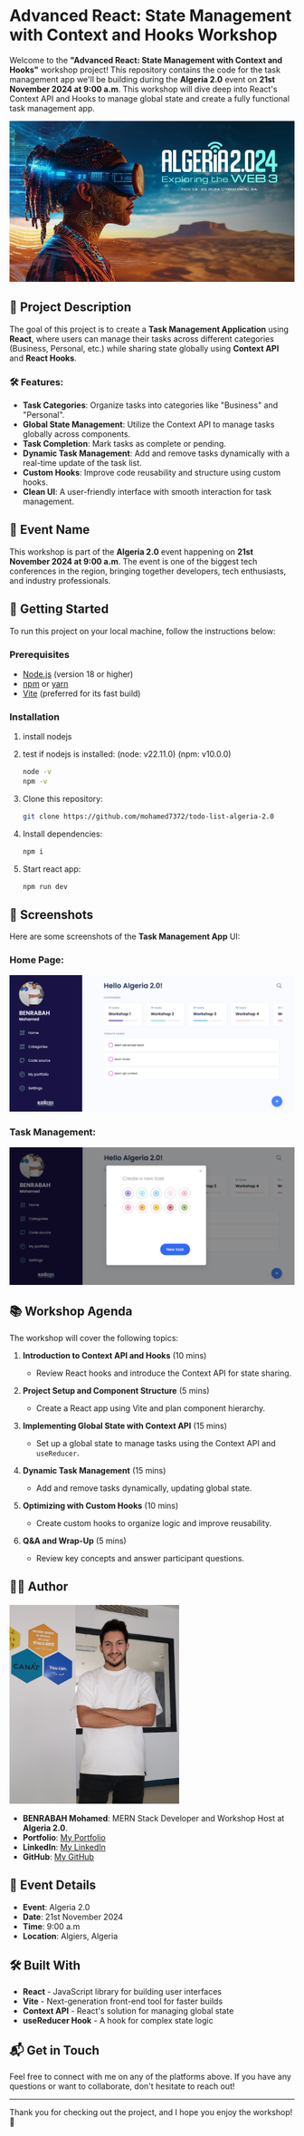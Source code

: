 # Advanced React: State Management with Context and Hooks Workshop

Welcome to the **"Advanced React: State Management with Context and Hooks"** workshop project! This repository contains the code for the task management app we'll be building during the **Algeria 2.0** event on **21st November 2024 at 9:00 a.m**. This workshop will dive deep into React's Context API and Hooks to manage global state and create a fully functional task management app.

![Workshop Banner](./public/algeria20.jpg)

## 📝 Project Description

The goal of this project is to create a **Task Management Application** using **React**, where users can manage their tasks across different categories (Business, Personal, etc.) while sharing state globally using **Context API** and **React Hooks**.

### 🛠️ Features:

- **Task Categories**: Organize tasks into categories like "Business" and "Personal".
- **Global State Management**: Utilize the Context API to manage tasks globally across components.
- **Task Completion**: Mark tasks as complete or pending.
- **Dynamic Task Management**: Add and remove tasks dynamically with a real-time update of the task list.
- **Custom Hooks**: Improve code reusability and structure using custom hooks.
- **Clean UI**: A user-friendly interface with smooth interaction for task management.

## 🌟 Event Name

This workshop is part of the **Algeria 2.0** event happening on **21st November 2024 at 9:00 a.m**. The event is one of the biggest tech conferences in the region, bringing together developers, tech enthusiasts, and industry professionals.

## 🚀 Getting Started

To run this project on your local machine, follow the instructions below:

### Prerequisites

- [Node.js](https://nodejs.org/en/) (version 18 or higher)
- [npm](https://www.npmjs.com/) or [yarn](https://yarnpkg.com/)
- [Vite](https://vitejs.dev/) (preferred for its fast build)

### Installation

1. install nodejs

2. test if nodejs is installed: (node: v22.11.0) (npm: v10.0.0)

   ```bash
   node -v
   npm -v
   ```

3. Clone this repository:

   ```bash
   git clone https://github.com/mohamed7372/todo-list-algeria-2.0
   ```

4. Install dependencies:

   ```bash
   npm i
   ```

5. Start react app:
   ```bash
   npm run dev
   ```

## 📸 Screenshots

Here are some screenshots of the **Task Management App** UI:

### Home Page:

![Home Page](public/home-page.png)

### Task Management:

![Task Management](public/add-task.png)

## 📚 Workshop Agenda

The workshop will cover the following topics:

1. **Introduction to Context API and Hooks** (10 mins)

   - Review React hooks and introduce the Context API for state sharing.

2. **Project Setup and Component Structure** (5 mins)

   - Create a React app using Vite and plan component hierarchy.

3. **Implementing Global State with Context API** (15 mins)

   - Set up a global state to manage tasks using the Context API and `useReducer`.

4. **Dynamic Task Management** (15 mins)

   - Add and remove tasks dynamically, updating global state.

5. **Optimizing with Custom Hooks** (10 mins)

   - Create custom hooks to organize logic and improve reusability.

6. **Q&A and Wrap-Up** (5 mins)
   - Review key concepts and answer participant questions.

## 👨‍💻 Author

<p style="margin-top: 20px;"></p>
<img src="./public/benrabah_mohamed.jpg" width="300"/>

- **BENRABAH Mohamed**: MERN Stack Developer and Workshop Host at **Algeria 2.0**.
- **Portfolio**: [My Portfolio](https://benrabah-mohamed.netlify.app/)
- **LinkedIn**: [My LinkedIn](https://www.linkedin.com/in/mohamed-benrabah-522992191/)
- **GitHub**: [My GitHub](https://github.com/mohamed7372)

## 📅 Event Details

- **Event**: Algeria 2.0
- **Date**: 21st November 2024
- **Time**: 9:00 a.m
- **Location**: Algiers, Algeria

## 🛠️ Built With

- **React** - JavaScript library for building user interfaces
- **Vite** - Next-generation front-end tool for faster builds
- **Context API** - React's solution for managing global state
- **useReducer Hook** - A hook for complex state logic

## 📬 Get in Touch

Feel free to connect with me on any of the platforms above. If you have any questions or want to collaborate, don't hesitate to reach out!

---

Thank you for checking out the project, and I hope you enjoy the workshop! 🎉
